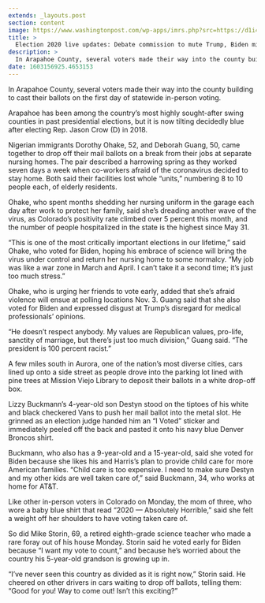 ```yaml
--- 
extends: _layouts.post 
section: content 
image: https://www.washingtonpost.com/wp-apps/imrs.php?src=https://d1i4t8bqe7zgj6.cloudfront.net/10-18-2020/t_a789e4b15d1f429e98030d746201376d_name_96a69ea4_1172_11eb_a258_614acf2b906d.jpg&w=1440 
title: > 
  Election 2020 live updates: Debate commission to mute Trump, Biden microphones during parts of debate 
description: > 
  In Arapahoe County, several voters made their way into the county building to cast their ballots on the first day of statewide in-person voting.The pair described a harrowing spring as they worked seven days a week when co-workers afraid of the coronavirus decided to stay home.Guang said that she also voted for Biden and expressed disgust at Trump’s disregard for medical professionals’ opinions.So did Mike Storin, 69, a retired eighth-grade science teacher who made a rare foray out of his house Monday.Storin said he voted early for Biden because “I want my vote to count,” and because he’s worried about the country his 5-year-old grandson is growing up in. 
date: 1603156925.4653153 
--- 
```

<div><p class="font--body font-copy gray-darkest ma-0 pb-md ">In Arapahoe County, several voters made their way into the county building to cast their ballots on the first day of statewide in-person voting.</p><p class="font--body font-copy gray-darkest ma-0 pb-md ">Arapahoe has been among the country&#8217;s most highly sought-after swing counties in past presidential elections, but it is now tilting decidedly blue after electing Rep. Jason Crow (D) in 2018.</p><p class="font--body font-copy gray-darkest ma-0 pb-md ">Nigerian immigrants Dorothy Ohake, 52, and Deborah Guang, 50, came together to drop off their mail ballots on a break from their jobs at separate nursing homes. The pair described a harrowing spring as they worked seven days a week when co-workers afraid of the coronavirus decided to stay home. Both said their facilities lost whole &#8220;units,&#8221; numbering 8 to 10 people each, of elderly residents.</p><p class="font--body font-copy gray-darkest ma-0 pb-md ">Ohake, who spent months shedding her nursing uniform in the garage each day after work to protect her family, said she&#8217;s dreading another wave of the virus, as Colorado&#8217;s positivity rate climbed over 5 percent this month, and the number of people hospitalized in the state is the highest since May 31.</p><p class="font--body font-copy gray-darkest ma-0 pb-md ">&#8220;This is one of the most critically important elections in our lifetime,&#8221; said Ohake, who voted for Biden, hoping his embrace of science will bring the virus under control and return her nursing home to some normalcy. &#8220;My job was like a war zone in March and April. I can&#8217;t take it a second time; it&#8217;s just too much stress.&#8221;</p><p class="font--body font-copy gray-darkest ma-0 pb-md ">Ohake, who is urging her friends to vote early, added that she&#8217;s afraid violence will ensue at polling locations Nov. 3. Guang said that she also voted for Biden and expressed disgust at Trump&#8217;s disregard for medical professionals&#8217; opinions.</p><p class="font--body font-copy gray-darkest ma-0 pb-md ">&#8220;He doesn&#8217;t respect anybody. My values are Republican values, pro-life, sanctity of marriage, but there&#8217;s just too much division,&#8221; Guang said. &#8220;The president is 100 percent racist.&#8221;</p><p class="font--body font-copy gray-darkest ma-0 pb-md ">A few miles south in Aurora, one of the nation&#8217;s most diverse cities, cars lined up onto a side street as people drove into the parking lot lined with pine trees at Mission Viejo Library to deposit their ballots in a white drop-off box.</p><p class="font--body font-copy gray-darkest ma-0 pb-md ">Lizzy Buckmann&#8217;s 4-year-old son Destyn stood on the tiptoes of his white and black checkered Vans to push her mail ballot into the metal slot. He grinned as an election judge handed him an &#8220;I Voted&#8221; sticker and immediately peeled off the back and pasted it onto his navy blue Denver Broncos shirt.</p><p class="font--body font-copy gray-darkest ma-0 pb-md ">Buckmann, who also has a 9-year-old and a 15-year-old, said she voted for Biden because she likes his and Harris&#8217;s plan to provide child care for more American families. &#8220;Child care is too expensive. I need to make sure Destyn and my other kids are well taken care of,&#8221; said Buckmann, 34, who works at home for AT&amp;T.</p><p class="font--body font-copy gray-darkest ma-0 pb-md ">Like other in-person voters in Colorado on Monday, the mom of three, who wore a baby blue shirt that read &#8220;2020 &#8212; Absolutely Horrible,&#8221; said she felt a weight off her shoulders to have voting taken care of.</p><p class="font--body font-copy gray-darkest ma-0 pb-md ">So did Mike Storin, 69, a retired eighth-grade science teacher who made a rare foray out of his house Monday. Storin said he voted early for Biden because &#8220;I want my vote to count,&#8221; and because he&#8217;s worried about the country his 5-year-old grandson is growing up in.</p><p class="font--body font-copy gray-darkest ma-0 pb-md ">&#8220;I&#8217;ve never seen this country as divided as it is right now,&#8221; Storin said. He cheered on other drivers in cars waiting to drop off ballots, telling them: &#8220;Good for you! Way to come out! Isn&#8217;t this exciting?&#8221;</p></div>